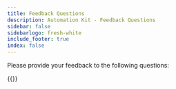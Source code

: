```yaml
---
title: Feedback Questions
description: Automation Kit - Feedback Questions
sidebar: false
sidebarlogo: fresh-white
include_footer: true
index: false
---
```


Please provide your feedback to the following questions:

{{<questions  name="feedback.json" completed="Thank you for completing questions" showNavigationButtons=false  >}}